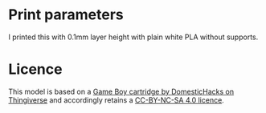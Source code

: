 # Print parameters
I printed this with 0.1mm layer height with plain white PLA without supports.

# Licence
This model is based on a [Game Boy cartridge by DomesticHacks on Thingiverse](https://www.thingiverse.com/thing:107841) and accordingly retains a [CC-BY-NC-SA 4.0 licence](https://creativecommons.org/licenses/by-nc-sa/4.0/).
